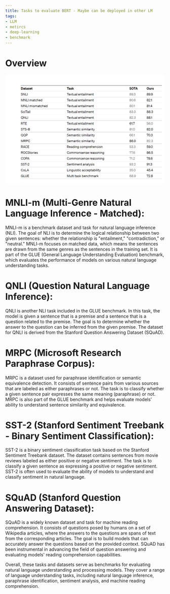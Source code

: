 ```yaml
---
title: Tasks to evaluate BERT - Maybe can be deployed in other LM
tags:
- LLM
- metircs
- deep-learning
- benchmark
---
```


# Overview

![](computer_sci/Deep_Learning_And_Machine_Learning/LLM/metircs/attachments/Pasted%20image%2020230629140929.png)

# MNLI-m (Multi-Genre Natural Language Inference - Matched): 

MNLI-m is a benchmark dataset and task for natural language inference (NLI). The goal of NLI is to determine the logical relationship between two given sentences: whether the relationship is "entailment," "contradiction," or "neutral." MNLI-m focuses on matched data, which means the sentences are drawn from the same genres as the sentences in the training set. It is part of the GLUE (General Language Understanding Evaluation) benchmark, which evaluates the performance of models on various natural language understanding tasks.

# QNLI (Question Natural Language Inference): 

QNLI is another NLI task included in the GLUE benchmark. In this task, the model is given a sentence that is a premise and a sentence that is a question related to the premise. The goal is to determine whether the answer to the question can be inferred from the given premise. The dataset for QNLI is derived from the Stanford Question Answering Dataset (SQuAD).

# MRPC (Microsoft Research Paraphrase Corpus): 

MRPC is a dataset used for paraphrase identification or semantic equivalence detection. It consists of sentence pairs from various sources that are labeled as either paraphrases or not. The task is to classify whether a given sentence pair expresses the same meaning (paraphrase) or not. MRPC is also part of the GLUE benchmark and helps evaluate models' ability to understand sentence similarity and equivalence.

# SST-2 (Stanford Sentiment Treebank - Binary Sentiment Classification): 

SST-2 is a binary sentiment classification task based on the Stanford Sentiment Treebank dataset. The dataset contains sentences from movie reviews labeled as either positive or negative sentiment. The task is to classify a given sentence as expressing a positive or negative sentiment. SST-2 is often used to evaluate the ability of models to understand and classify sentiment in natural language.

# SQuAD (Stanford Question Answering Dataset): 

SQuAD is a widely known dataset and task for machine reading comprehension. It consists of questions posed by humans on a set of Wikipedia articles, where the answers to the questions are spans of text from the corresponding articles. The goal is to build models that can accurately answer the questions based on the provided context. SQuAD has been instrumental in advancing the field of question answering and evaluating models' reading comprehension capabilities.

Overall, these tasks and datasets serve as benchmarks for evaluating natural language understanding and processing models. They cover a range of language understanding tasks, including natural language inference, paraphrase identification, sentiment analysis, and machine reading comprehension.


